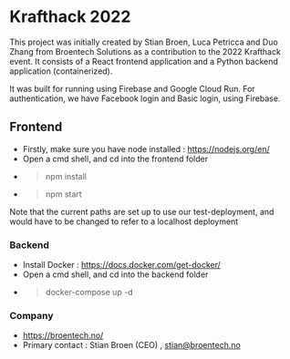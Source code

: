 # Krafthack 2022

This project was initially created by Stian Broen, Luca Petricca and Duo Zhang from Broentech Solutions as a contribution to the 2022 Krafthack event.
It consists of a React frontend application and a Python backend application (containerized).

It was built for running using Firebase and Google Cloud Run.
For authentication, we have Facebook login and Basic login, using Firebase.

## Frontend

* Firstly, make sure you have node installed : https://nodejs.org/en/
* Open a cmd shell, and cd into the frontend folder
* >npm install
* >npm start

Note that the current paths are set up to use our test-deployment, and would have to be changed to refer to a localhost deployment

### Backend

* Install Docker : https://docs.docker.com/get-docker/
* Open a cmd shell, and cd into the backend folder
* >docker-compose up -d

### Company
* https://broentech.no/
* Primary contact : Stian Broen (CEO) , stian@broentech.no

